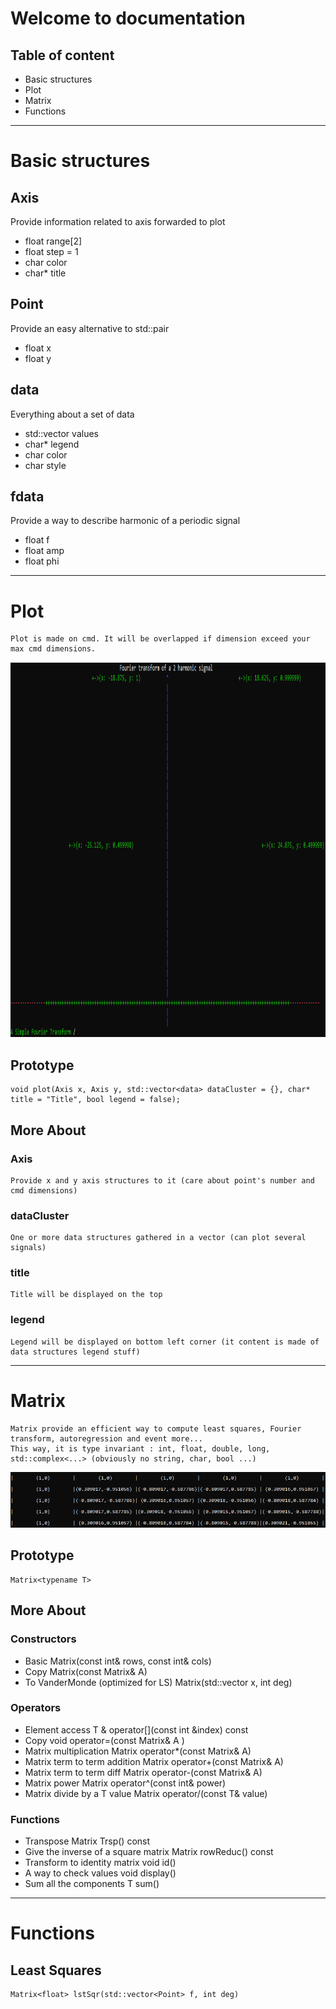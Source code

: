 # Welcome to documentation

## Table of content

* Basic structures
* Plot
* Matrix
* Functions

-------------------------------------------------------------------------

# Basic structures

## Axis
Provide information related to axis forwarded to plot
* float range[2]
* float step = 1
* char color
* char* title

## Point
Provide an easy alternative to std::pair 
* float x
* float y

## data
Everything about a set of data
* std::vector<Point> values
* char* legend
* char color
* char style

## fdata
Provide a way to describe harmonic of a periodic signal
* float f
* float amp
* float phi

-------------------------------------------------------------------------

# Plot
    Plot is made on cmd. It will be overlapped if dimension exceed your max cmd dimensions.
<p align="center">
  <img width=900 height=600 src="https://github.com/MaximeAeva/AnalyticsTools/blob/master/res/FourierPlotExample.PNG">
</p>

## Prototype
    void plot(Axis x, Axis y, std::vector<data> dataCluster = {}, char* title = "Title", bool legend = false);

## More About
### Axis
    Provide x and y axis structures to it (care about point's number and cmd dimensions)

### dataCluster
    One or more data structures gathered in a vector (can plot several signals)

### title
    Title will be displayed on the top

### legend
    Legend will be displayed on bottom left corner (it content is made of data structures legend stuff)

-------------------------------------------------------------------------

# Matrix
    Matrix provide an efficient way to compute least squares, Fourier transform, autoregression and event more...
    This way, it is type invariant : int, float, double, long, std::complex<...> (obviously no string, char, bool ...)
<p align="center">
  <img src="https://github.com/MaximeAeva/AnalyticsTools/blob/master/res/MatrixPlotExample.PNG">
</p>

## Prototype
    Matrix<typename T> 

## More About
### Constructors
* Basic
    Matrix(const int& rows, const int& cols)
* Copy 
    Matrix(const Matrix<T>& A)
* To VanderMonde (optimized for LS)
    Matrix(std::vector<Point> x, int deg)

### Operators
* Element access
    T & operator[](const int &index) const 
* Copy
    void operator=(const Matrix<T>& A )
* Matrix multiplication
    Matrix<T> operator*(const Matrix<T>& A)
* Matrix term to term addition
    Matrix<T> operator+(const Matrix<T>& A)
* Matrix term to term diff
    Matrix<T> operator-(const Matrix<T>& A)
* Matrix power
    Matrix<T> operator^(const int& power) 
* Matrix divide by a T value
    Matrix<T> operator/(const T& value) 

### Functions
* Transpose
    Matrix<T> Trsp() const
* Give the inverse of a square matrix
    Matrix<T> rowReduc() const
* Transform to identity matrix
    void id()
* A way to check values
    void display()
* Sum all the components
    T sum()

-------------------------------------------------------------------------

# Functions

## Least Squares
    Matrix<float> lstSqr(std::vector<Point> f, int deg)
    